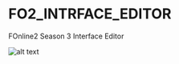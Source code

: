 # FO2_INTRFACE_EDITOR
FOnline2 Season 3 Interface Editor

![alt text](https://i.postimg.cc/tRLD08dr/FO2-IE-KOREANS.png)
